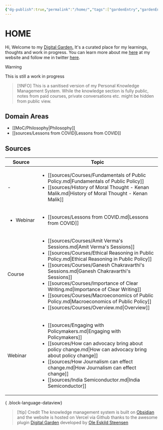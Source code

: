 ```yaml
---
{"dg-publish":true,"permalink":"/home/","tags":["gardenEntry","gardenEntry","gardenEntry"]}
---
```



# HOME

Hi, 
Welcome to my [Digital Garden.](https://web.archive.org/web/20221112021127/https://maggieappleton.com/garden-history) It's a curated place for my learnings, thoughts and work in progress. You can learn more about me [here](https://santhoshsaravanan.in/) at my website and follow me in twitter [here](https://twitter.com/santhosh_srvnn).    

> [!warning] 
> This is still a work in progress

> [!INFO] 
> This is a sanitised version of my Personal Knowledge Management System. While the knowledge section is fully public, notes from paid courses, private conversations etc. might be hidden from public view. 
>  

## Domain Areas
- [[MoC/Philosophy\|Philosophy]]
- [[sources/Lessons from COVID\|Lessons from COVID]]

## Sources
| Source                    | Topic                                                                                                                                                                                                                                                                                                                                                                                                                                                                                                                                     |
| ------------------------- | ----------------------------------------------------------------------------------------------------------------------------------------------------------------------------------------------------------------------------------------------------------------------------------------------------------------------------------------------------------------------------------------------------------------------------------------------------------------------------------------------------------------------------------------- |
| \-                        | <ul><li>[[sources/Courses/Fundamentals of Public Policy.md\\|Fundamentals of Public Policy]]</li><li>[[sources/History of Moral Thought - Kenan Malik.md\\|History of Moral Thought - Kenan Malik]]</li></ul>                                                                                                                                                                                                                                                                                                                             |
| <ul><li>Webinar</li></ul> | <ul><li>[[sources/Lessons from COVID.md\\|Lessons from COVID]]</li></ul>                                                                                                                                                                                                                                                                                                                                                                                                                                                                  |
| Course                    | <ul><li>[[sources/Courses/Amit Verma's Sessions.md\\|Amit Verma's Sessions]]</li><li>[[sources/Courses/Ethical Reasoning in Public Policy.md\\|Ethical Reasoning in Public Policy]]</li><li>[[sources/Courses/Ganesh Chakravarthi's Sessions.md\\|Ganesh Chakravarthi's Sessions]]</li><li>[[sources/Courses/Importance of Clear Writing.md\\|Importance of Clear Writing]]</li><li>[[sources/Courses/Macroeconomics of Public Policy.md\\|Macroeconomics of Public Policy]]</li><li>[[sources/Courses/Overview.md\\|Overview]]</li></ul> |
| Webinar                   | <ul><li>[[sources/Engaging with Policymakers.md\\|Engaging with Policymakers]]</li><li>[[sources/How can advocacy bring about policy change.md\\|How can advocacy bring about policy change]]</li><li>[[sources/How Journalism can effect change.md\\|How Journalism can effect change]]</li><li>[[sources/India Semiconductor.md\\|India Semiconductor]]</li></ul>                                                                                                                                                                       |

{ .block-language-dataview}

> [!tip] Credit
> The knowledge management system is built on [Obsidian](https://obsidian""/) and the website is hosted on Vercel via Github thanks to the awesome plugin [Digital Garden](https://github.com/oleeskild/obsidian-digital-garden) developed by [Ole Eskild Steensen](https://ko-fi.com/oleeskild)